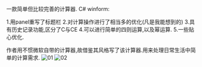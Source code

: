 
一款简单但比较完善的计算器.
C# winform:

1.用panel重写了标题栏
2.对计算操作进行了相当多的优化(凡是我能想到的)
3.具有历史记录功能,区分了C与CE
4.可以进行简单的四则运算,以及幂运算.
5.一些贴心优化.

作者用不惯微软自带的计算器,故借鉴其风格写了该计算器.用来处理日常生活中简单的计算需求.
![01](https://github.com/ILCNa/Calc/assets/53550905/74bd23b1-a742-4830-ae92-4b7b6fce8055)
![02](https://github.com/ILCNa/Calc/assets/53550905/e17ef763-12e1-42d5-b8fa-f4f987aa28c5)
